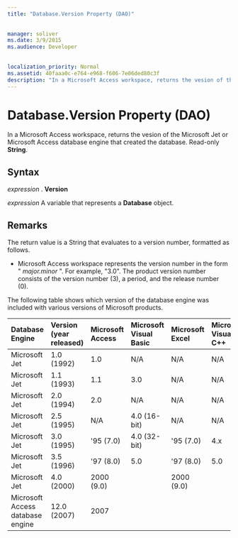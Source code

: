 ```yaml
---
title: "Database.Version Property (DAO)"
  
  
manager: soliver
ms.date: 3/9/2015
ms.audience: Developer
 
  
localization_priority: Normal
ms.assetid: 40faaa0c-e764-e968-f606-7e06ded80c3f
description: "In a Microsoft Access workspace, returns the vesion of the Microsoft Jet or Microsoft Access database engine that created the database. Read-only String ."
---
```


# Database.Version Property (DAO)

In a Microsoft Access workspace, returns the vesion of the Microsoft Jet or Microsoft Access database engine that created the database. Read-only **String**. 
  
## Syntax

 *expression*  . **Version**
  
 *expression*  A variable that represents a **Database** object. 
  
## Remarks

The return value is a String that evaluates to a version number, formatted as follows.
  
- Microsoft Access workspace represents the version number in the form " *major.minor*  ". For example, "3.0". The product version number consists of the version number (3), a period, and the release number (0). 
    
The following table shows which version of the database engine was included with various versions of Microsoft products.
  
|**Database Engine**|**Version (year released)**|**Microsoft Access**|**Microsoft Visual Basic**|**Microsoft Excel**|**Microsoft Visual C++**|
|:-----|:-----|:-----|:-----|:-----|:-----|
|Microsoft Jet  <br/> |1.0 (1992)  <br/> |1.0  <br/> |N/A  <br/> |N/A  <br/> |N/A  <br/> |
|Microsoft Jet  <br/> |1.1 (1993)  <br/> |1.1  <br/> |3.0  <br/> |N/A  <br/> |N/A  <br/> |
|Microsoft Jet  <br/> |2.0 (1994)  <br/> |2.0  <br/> |N/A  <br/> |N/A  <br/> |N/A  <br/> |
|Microsoft Jet  <br/> |2.5 (1995)  <br/> |N/A  <br/> |4.0 (16-bit)  <br/> |N/A  <br/> |N/A  <br/> |
|Microsoft Jet  <br/> |3.0 (1995)  <br/> |'95 (7.0)  <br/> |4.0 (32-bit)  <br/> |'95 (7.0)  <br/> |4.x  <br/> |
|Microsoft Jet  <br/> |3.5 (1996)  <br/> |'97 (8.0)  <br/> |5.0  <br/> |'97 (8.0)  <br/> |5.0  <br/> |
|Microsoft Jet  <br/> |4.0 (2000)  <br/> |2000 (9.0)  <br/> ||2000 (9.0)  <br/> ||
|Microsoft Access database engine  <br/> |12.0 (2007)  <br/> |2007  <br/> ||||
   

